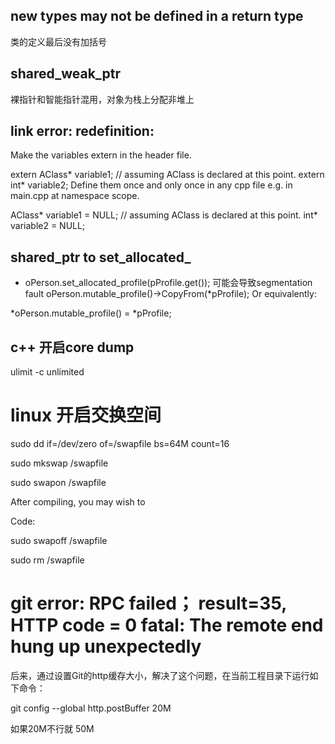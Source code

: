 ## new types may not be defined in a return type
类的定义最后没有加括号

## shared_weak_ptr
裸指针和智能指针混用，对象为栈上分配非堆上


## link error: redefinition:

Make the variables extern in the header file.

extern AClass* variable1;   // assuming AClass is declared at this point.
extern int* variable2;
Define them once and only once in any cpp file e.g. in main.cpp at namespace scope.

AClass* variable1 = NULL;   // assuming AClass is declared at this point.
int* variable2 = NULL;

## shared_ptr to set_allocated_
- oPerson.set_allocated_profile(pProfile.get()); 可能会导致segmentation fault
oPerson.mutable_profile()->CopyFrom(*pProfile);
Or equivalently:

*oPerson.mutable_profile() = *pProfile;

## c++ 开启core dump
ulimit  -c unlimited

# linux 开启交换空间
sudo dd if=/dev/zero of=/swapfile bs=64M count=16

sudo mkswap /swapfile

sudo swapon /swapfile

After compiling, you may wish to

Code:

sudo swapoff /swapfile

sudo rm /swapfile

# git error: RPC failed； result=35, HTTP code = 0 fatal: The remote end hung up unexpectedly
后来，通过设置Git的http缓存大小，解决了这个问题，在当前工程目录下运行如下命令：

git config --global http.postBuffer 20M

如果20M不行就 50M